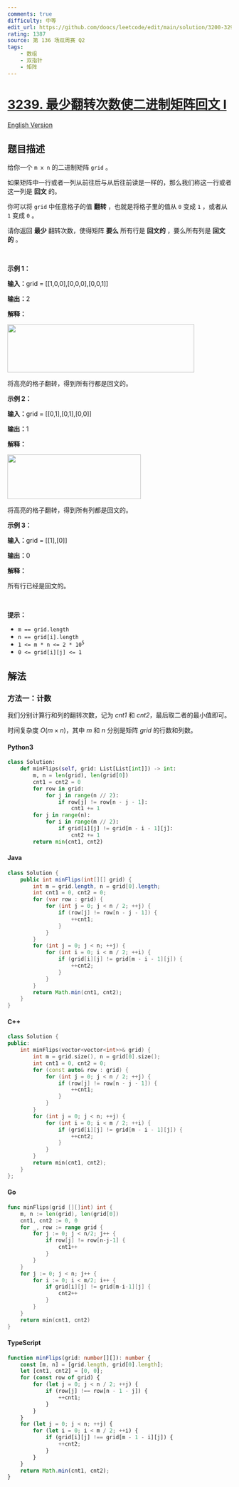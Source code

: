 ```yaml
---
comments: true
difficulty: 中等
edit_url: https://github.com/doocs/leetcode/edit/main/solution/3200-3299/3239.Minimum%20Number%20of%20Flips%20to%20Make%20Binary%20Grid%20Palindromic%20I/README.md
rating: 1387
source: 第 136 场双周赛 Q2
tags:
    - 数组
    - 双指针
    - 矩阵
---
```


<!-- problem:start -->

# [3239. 最少翻转次数使二进制矩阵回文 I](https://leetcode.cn/problems/minimum-number-of-flips-to-make-binary-grid-palindromic-i)

[English Version](/solution/3200-3299/3239.Minimum%20Number%20of%20Flips%20to%20Make%20Binary%20Grid%20Palindromic%20I/README_EN.md)

## 题目描述

<!-- description:start -->

<p>给你一个&nbsp;<code>m x n</code>&nbsp;的二进制矩阵&nbsp;<code>grid</code>&nbsp;。</p>

<p>如果矩阵中一行或者一列从前往后与从后往前读是一样的，那么我们称这一行或者这一列是 <strong>回文</strong> 的。</p>

<p>你可以将 <code>grid</code>&nbsp;中任意格子的值 <strong>翻转</strong>&nbsp;，也就是将格子里的值从 <code>0</code>&nbsp;变成 <code>1</code>&nbsp;，或者从 <code>1</code>&nbsp;变成 <code>0</code>&nbsp;。</p>

<p>请你返回 <strong>最少</strong>&nbsp;翻转次数，使得矩阵 <strong>要么</strong>&nbsp;所有行是 <strong>回文的</strong>&nbsp;，要么所有列是 <strong>回文的</strong>&nbsp;。</p>

<p>&nbsp;</p>

<p><strong class="example">示例 1：</strong></p>

<div class="example-block">
<p><span class="example-io"><b>输入：</b>grid = [[1,0,0],[0,0,0],[0,0,1]]</span></p>

<p><span class="example-io"><b>输出：</b>2</span></p>

<p><b>解释：</b></p>

<p><img alt="" src="https://fastly.jsdelivr.net/gh/doocs/leetcode@main/solution/3200-3299/3239.Minimum%20Number%20of%20Flips%20to%20Make%20Binary%20Grid%20Palindromic%20I/images/screenshot-from-2024-07-08-00-20-10.png" style="width: 420px; height: 108px;" /></p>

<p>将高亮的格子翻转，得到所有行都是回文的。</p>
</div>

<p><strong class="example">示例 2：</strong></p>

<div class="example-block">
<p><span class="example-io"><b>输入：</b>grid = </span>[[0,1],[0,1],[0,0]]</p>

<p><span class="example-io"><b>输出：</b>1</span></p>

<p><strong>解释：</strong></p>

<p><img alt="" src="https://fastly.jsdelivr.net/gh/doocs/leetcode@main/solution/3200-3299/3239.Minimum%20Number%20of%20Flips%20to%20Make%20Binary%20Grid%20Palindromic%20I/images/screenshot-from-2024-07-08-00-31-23.png" style="width: 300px; height: 100px;" /></p>

<p>将高亮的格子翻转，得到所有列都是回文的。</p>
</div>

<p><strong class="example">示例 3：</strong></p>

<div class="example-block">
<p><span class="example-io"><b>输入：</b>grid = [[1],[0]]</span></p>

<p><span class="example-io"><b>输出：</b>0</span></p>

<p><strong>解释：</strong></p>

<p>所有行已经是回文的。</p>
</div>

<p>&nbsp;</p>

<p><strong>提示：</strong></p>

<ul>
	<li><code>m == grid.length</code></li>
	<li><code>n == grid[i].length</code></li>
	<li><code>1 &lt;= m * n &lt;= 2 * 10<sup>5</sup></code></li>
	<li><code>0 &lt;= grid[i][j] &lt;= 1</code></li>
</ul>

<!-- description:end -->

## 解法

<!-- solution:start -->

### 方法一：计数

我们分别计算行和列的翻转次数，记为 $\textit{cnt1}$ 和 $\textit{cnt2}$，最后取二者的最小值即可。

时间复杂度 $O(m \times n)$，其中 $m$ 和 $n$ 分别是矩阵 $\textit{grid}$ 的行数和列数。

<!-- tabs:start -->

#### Python3

```python
class Solution:
    def minFlips(self, grid: List[List[int]]) -> int:
        m, n = len(grid), len(grid[0])
        cnt1 = cnt2 = 0
        for row in grid:
            for j in range(n // 2):
                if row[j] != row[n - j - 1]:
                    cnt1 += 1
        for j in range(n):
            for i in range(m // 2):
                if grid[i][j] != grid[m - i - 1][j]:
                    cnt2 += 1
        return min(cnt1, cnt2)
```

#### Java

```java
class Solution {
    public int minFlips(int[][] grid) {
        int m = grid.length, n = grid[0].length;
        int cnt1 = 0, cnt2 = 0;
        for (var row : grid) {
            for (int j = 0; j < n / 2; ++j) {
                if (row[j] != row[n - j - 1]) {
                    ++cnt1;
                }
            }
        }
        for (int j = 0; j < n; ++j) {
            for (int i = 0; i < m / 2; ++i) {
                if (grid[i][j] != grid[m - i - 1][j]) {
                    ++cnt2;
                }
            }
        }
        return Math.min(cnt1, cnt2);
    }
}
```

#### C++

```cpp
class Solution {
public:
    int minFlips(vector<vector<int>>& grid) {
        int m = grid.size(), n = grid[0].size();
        int cnt1 = 0, cnt2 = 0;
        for (const auto& row : grid) {
            for (int j = 0; j < n / 2; ++j) {
                if (row[j] != row[n - j - 1]) {
                    ++cnt1;
                }
            }
        }
        for (int j = 0; j < n; ++j) {
            for (int i = 0; i < m / 2; ++i) {
                if (grid[i][j] != grid[m - i - 1][j]) {
                    ++cnt2;
                }
            }
        }
        return min(cnt1, cnt2);
    }
};
```

#### Go

```go
func minFlips(grid [][]int) int {
	m, n := len(grid), len(grid[0])
	cnt1, cnt2 := 0, 0
	for _, row := range grid {
		for j := 0; j < n/2; j++ {
			if row[j] != row[n-j-1] {
				cnt1++
			}
		}
	}
	for j := 0; j < n; j++ {
		for i := 0; i < m/2; i++ {
			if grid[i][j] != grid[m-i-1][j] {
				cnt2++
			}
		}
	}
	return min(cnt1, cnt2)
}
```

#### TypeScript

```ts
function minFlips(grid: number[][]): number {
    const [m, n] = [grid.length, grid[0].length];
    let [cnt1, cnt2] = [0, 0];
    for (const row of grid) {
        for (let j = 0; j < n / 2; ++j) {
            if (row[j] !== row[n - 1 - j]) {
                ++cnt1;
            }
        }
    }
    for (let j = 0; j < n; ++j) {
        for (let i = 0; i < m / 2; ++i) {
            if (grid[i][j] !== grid[m - 1 - i][j]) {
                ++cnt2;
            }
        }
    }
    return Math.min(cnt1, cnt2);
}
```

<!-- tabs:end -->

<!-- solution:end -->

<!-- problem:end -->
